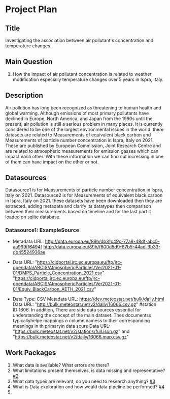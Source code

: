 # Project Plan

## Title
<!-- Give your project a short title. -->
Investigating the association between   air pollutant's concentration and temperature changes.

## Main Question

<!-- Think about one main question you want to answer based on the data. -->
1. How the impact of air pollutant concentration is related to weather modification especially temperature changes over 5 years in Ispra, Italy.

## Description

<!-- Describe your data science project in max. 200 words. Consider writing about why and how you attempt it. -->
Air pollution has long been recognized as threatening to human health and global warming. Although emissions of most primary pollutants have declined in Europe, North America, and Japan from the 1990s until the present, air pollution is still a serious problem in many places. It is currently considered to be one of the largest environmental issues in the world.
there datasets are related to Measurements of equivalent black carbon and Measurements of particle number concentration in Ispra, Italy on 2021. These are published by European Commission, Joint Research Centre and are related to atmospheric measurements for emission gasses which can impact each other. With these information we can find out incressing in one of them can have impact on the other or not.


## Datasources

<!-- Describe each datasources you plan to use in a section. Use the prefic "DatasourceX" where X is the id of the datasource. -->
Datasource1 is for Measurements of particle number concentration in Ispra, Italy on 2021.
Datasource2 is for Measurements of equivalent black carbon in Ispra, Italy on 2021.
these datasets have been downloaded then they are extracted. 
adding metadata and clarify its datatypes then comparison between their measurements based on timeline and for the last part it loaded on sqlite database.

### Datasource1: ExampleSource
* Metadata URL:
 http://data.europa.eu/89h/db31c49c-77a8-48df-abc5-aa999ff6494f
 http://data.europa.eu/89h/f600d5d9-87b5-44ad-9b33-db45524936ae

* Data URL: 
  "https://cidportal.jrc.ec.europa.eu/ftp/jrc-opendata/ABCIS/AtmosphericParticles/Ver2021-01-01/DMPS_Particle_Concentration_2021.csv"
 "https://cidportal.jrc.ec.europa.eu/ftp/jrc-opendata/ABCIS/AtmosphericParticles/Ver2021-01-01/Equiv_BlackCarbon_AETH_2021.csv"
* Data Type: CSV
 Metadata URL: https://dev.meteostat.net/bulk/daily.html 
Data URL: "http://bulk.meteostat.net/v2/daily/16066.csv.gz" #station ID:1606.
In addition, There are side data sources essential for understanding the concept of the main dataset. 
Thes documentss typicallyhelpe mappings o column namess to their corresponding meanings in th primaryin data soure 
Data URL: "https://bulk.meteostat.net/v2/stations/full.json.gz" 
and "https://bulk.meteostat.net/v2/daily/16066.map.csv.gz"
## Work Packages

<!-- List of work packages ordered sequentially, each pointing to an issue with more details. -->

1. What data is available? What errors are there?
2. What limitations present themselves, is data missing and representative? [#2](https://github.com/SahNa89/made-templateSaharNazeri/issues/2)
3. What data types are relevant, do you need to research anything? [#3](https://github.com/SahNa89/made-templateSaharNazeri/issues/3)
4. What is Data exploration and how would data pipeline be performed? [#4](https://github.com/SahNa89/made-templateSaharNazeri/issues/4)
5. 



